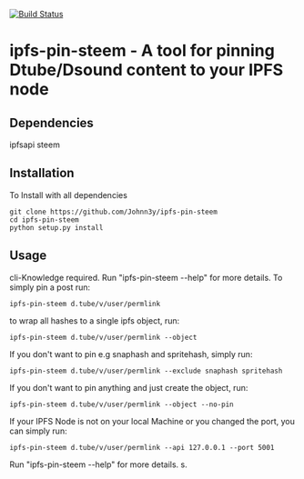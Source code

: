 [![Build Status](https://travis-ci.org/Johnn3y/ipfs-pin-steem.svg?branch=master)](https://travis-ci.org/Johnn3y/ipfs-pin-steem)


# ipfs-pin-steem - A tool for pinning Dtube/Dsound content to your IPFS node


## Dependencies
ipfsapi
steem

## Installation
To Install with all dependencies
```
git clone https://github.com/Johnn3y/ipfs-pin-steem
cd ipfs-pin-steem
python setup.py install
```

## Usage
cli-Knowledge required. Run "ipfs-pin-steem --help" for more details. To simply pin a post run:

```
ipfs-pin-steem d.tube/v/user/permlink
```

to wrap all hashes to a single ipfs object, run:

```
ipfs-pin-steem d.tube/v/user/permlink --object
```
If you don't want to pin e.g snaphash and spritehash, simply run:

```
ipfs-pin-steem d.tube/v/user/permlink --exclude snaphash spritehash
```

If you don't want to pin anything and just create the object, run:

```
ipfs-pin-steem d.tube/v/user/permlink --object --no-pin
```


If your IPFS Node is not on your local Machine or you changed the port, you can simply run:

```
ipfs-pin-steem d.tube/v/user/permlink --api 127.0.0.1 --port 5001
```
Run "ipfs-pin-steem --help" for more details.  s. 

